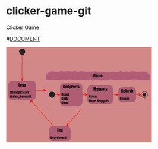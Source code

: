 # clicker-game-git
Clicker Game

#[DOCUMENT](https://docs.google.com/document/d/1CXtxLYuUszWImiEwj_Ogq0qX_y43skDhjfNHtcrDChE/edit?usp=sharing)

![alt text](https://github.com/WaterLemur/clicker-game-git/blob/main/files/structure.jpg?raw=true)
